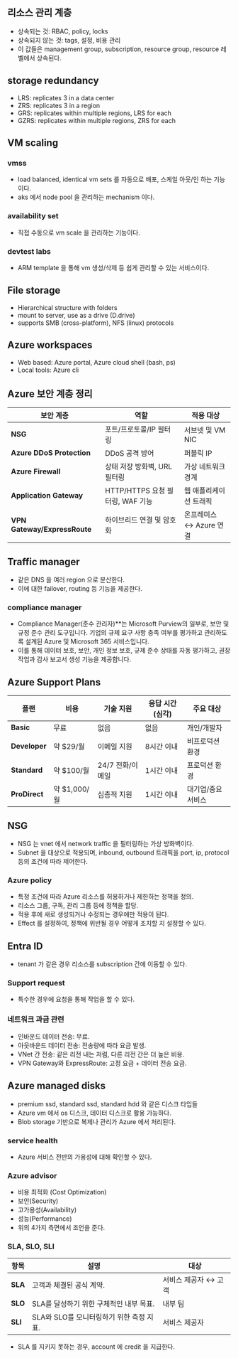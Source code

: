 ## 리소스 관리 계층
- 상속되는 것: RBAC, policy, locks
- 상속되지 않는 것: tags, 설정, 비용 관리
- 이 값들은 management group, subscription, resource group, resource 레벨에서 상속된다.

## storage redundancy
- LRS: replicates 3 in a data center
- ZRS: replicates 3 in a region
- GRS: replicates within multiple regions, LRS for each
- GZRS: replicates within multiple regions, ZRS for each

## VM scaling
### vmss
- load balanced, identical vm sets 를 자동으로 배포, 스케일 아웃/인 하는 기능이다.
- aks 에서 node pool 을 관리하는 mechanism 이다.

### availability set
- 직접 수동으로 vm scale 을 관리하는 기능이다.

### devtest labs
- ARM template 을 통해 vm 생성/삭제 등 쉽게 관리할 수 있는 서비스이다.

## File storage
- Hierarchical structure with folders
- mount to server, use as a drive (D.drive)
- supports SMB (cross-platform), NFS (linux) protocols

## Azure workspaces
- Web based: Azure portal, Azure cloud shell (bash, ps)
- Local tools: Azure cli

## Azure 보안 계층 정리

| **보안 계층**              | **역할**                          | **적용 대상**               |
|----------------------------|-----------------------------------|------------------------------|
| **NSG**                   | 포트/프로토콜/IP 필터링           | 서브넷 및 VM NIC            |
| **Azure DDoS Protection** | DDoS 공격 방어                   | 퍼블릭 IP                  |
| **Azure Firewall**        | 상태 저장 방화벽, URL 필터링      | 가상 네트워크 경계           |
| **Application Gateway**   | HTTP/HTTPS 요청 필터링, WAF 기능 | 웹 애플리케이션 트래픽      |
| **VPN Gateway/ExpressRoute** | 하이브리드 연결 및 암호화      | 온프레미스 ↔ Azure 연결     |

## Traffic manager
- 같은 DNS 을 여러 region 으로 분산한다.
- 이에 대한 failover, routing 등 기능을 제공한다.

### compliance manager
- Compliance Manager(준수 관리자)**는 Microsoft Purview의 일부로, 보안 및 규정 준수 관리 도구입니다. 기업의 규제 요구 사항 충족 여부를 평가하고 관리하도록 설계된 Azure 및 Microsoft 365 서비스입니다.
- 이를 통해 데이터 보호, 보안, 개인 정보 보호, 규제 준수 상태를 자동 평가하고, 권장 작업과 감사 보고서 생성 기능을 제공합니다.

## Azure Support Plans

| **플랜**            | **비용**      | **기술 지원**       | **응답 시간 (심각)** | **주요 대상**            |
|-------------------|--------------|-------------------|--------------------|----------------------|
| **Basic**         | 무료          | 없음               | 없음               | 개인/개발자           |
| **Developer**     | 약 $29/월     | 이메일 지원         | 8시간 이내          | 비프로덕션 환경        |
| **Standard**      | 약 $100/월    | 24/7 전화/이메일    | 1시간 이내          | 프로덕션 환경         |
| **ProDirect**     | 약 $1,000/월  | 심층적 지원         | 1시간 이내          | 대기업/중요 서비스     |

## NSG
- NSG 는 vnet 에서 network traffic 을 필터링하는 가상 방화벽이다.
- Subnet 을 대상으로 적용되며, inbound, outbound 트래픽을 port, ip, protocol 등의 조건에 따라 제어한다.

### Azure policy
- 특정 조건에 따라 Azure 리소스를 허용하거나 제한하는 정책을 정의.
- 리소스 그룹, 구독, 관리 그룹 등에 정책을 할당.
- 적용 후에 새로 생성되거나 수정되는 경우에만 적용이 된다.
- Effect 를 설정하여, 정책에 위반될 경우 어떻게 조치할 지 설정할 수 있다.

## Entra ID
- tenant 가 같은 경우 리소스를 subscription 간에 이동할 수 있다.

### Support request
- 특수한 경우에 요청을 통해 작업을 할 수 있다.

### 네트워크 과금 관련
- 인바운드 데이터 전송: 무료.
- 아웃바운드 데이터 전송: 전송량에 따라 요금 발생.
- VNet 간 전송: 같은 리전 내는 저렴, 다른 리전 간은 더 높은 비용.
- VPN Gateway와 ExpressRoute: 고정 요금 + 데이터 전송 요금.

## Azure managed disks
- premium ssd, standard ssd, standard hdd 와 같은 디스크 타입들
- Azure vm 에서 os 디스크, 데이터 디스크로 활용 가능하다.
- Blob storage 기반으로 복제나 관리가 Azure 에서 처리된다.

### service health
- Azure 서비스 전반의 가용성에 대해 확인할 수 있다.

### Azure advisor
- 비용 최적화 (Cost Optimization)
- 보안(Security)
- 고가용성(Availability)
- 성능(Performance)
- 위의 4가지 측면에서 조언을 준다.

### SLA, SLO, SLI
| **항목** | **설명**                                      | **대상**              |
|----------|----------------------------------------------|-----------------------|
| **SLA**  | 고객과 체결된 공식 계약.                      | 서비스 제공자 ↔ 고객  |
| **SLO**  | SLA를 달성하기 위한 구체적인 내부 목표.         | 내부 팀               |
| **SLI**  | SLA와 SLO를 모니터링하기 위한 측정 지표.        | 서비스 제공자          |

- SLA 를 지키지 못하는 경우, account 에 credit 을 지급한다.


